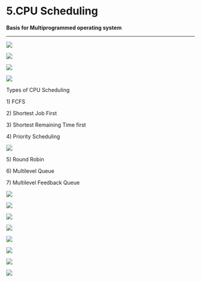 # 5.CPU Scheduling

**Basis for Multiprogrammed operating system**

 ****

![](../.gitbook/assets/image%20%28135%29.png)

![](../.gitbook/assets/image%20%286%29.png)

![](../.gitbook/assets/image%20%2869%29.png)

![](../.gitbook/assets/image%20%2813%29.png)

Types of CPU Scheduling

1\) FCFS

2\) Shortest Job First

3\) Shortest Remaining Time first

4\) Priority Scheduling

![](../.gitbook/assets/image%20%2814%29.png)

5\) Round Robin

6\) Multilevel Queue

7\) Multilevel Feedback Queue

![](../.gitbook/assets/image%20%2874%29.png)

![](../.gitbook/assets/image%20%2831%29.png)

![](../.gitbook/assets/image%20%2852%29.png)

![](../.gitbook/assets/image%20%2851%29.png)

![](../.gitbook/assets/image%20%2854%29.png)

![](../.gitbook/assets/image%20%283%29.png)

![](../.gitbook/assets/image%20%2836%29.png)

![](../.gitbook/assets/image%20%2815%29.png)

